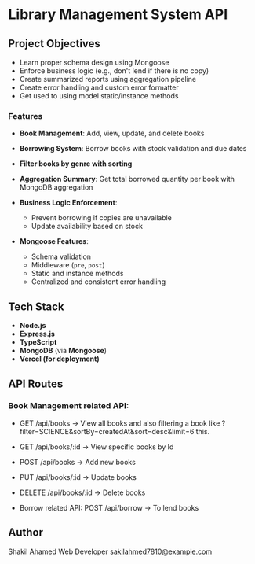 # Library Management System API

## Project Objectives

- Learn proper schema design using Mongoose
- Enforce business logic (e.g., don't lend if there is no copy)
- Create summarized reports using aggregation pipeline
- Create error handling and custom error formatter
- Get used to using model static/instance methods

### Features

- **Book Management**: Add, view, update, and delete books
- **Borrowing System**: Borrow books with stock validation and due dates
- **Filter books by genre with sorting**
- **Aggregation Summary**: Get total borrowed quantity per book with MongoDB aggregation
- **Business Logic Enforcement**:

  - Prevent borrowing if copies are unavailable
  - Update availability based on stock

- **Mongoose Features**:
  - Schema validation
  - Middleware (`pre`, `post`)
  - Static and instance methods
  - Centralized and consistent error handling

## Tech Stack

- **Node.js**
- **Express.js**
- **TypeScript**
- **MongoDB** (via **Mongoose**)
- **Vercel (for deployment)**

## API Routes

### Book Management related API:

- GET /api/books → View all books and also filtering a book like ?filter=SCIENCE&sortBy=createdAt&sort=desc&limit=6 this.

- GET /api/books/:id → View specific books by Id

- POST /api/books → Add new books

- PUT /api/books/:id → Update books

- DELETE /api/books/:id → Delete books

- Borrow related API: POST /api/borrow → To lend books




## Author
Shakil Ahamed
Web Developer
sakilahmed7810@example.com